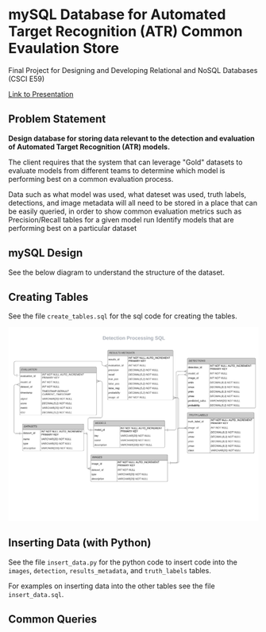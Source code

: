 # mySQL Database for Automated Target Recognition (ATR) Common Evaulation Store

Final Project for Designing and Developing Relational and NoSQL Databases (CSCI E59)

[Link to Presentation](https://www.canva.com/design/DAE-WG1qk5A/iOBoycNkYgKFXwu4GECifw/view?utm_content=DAE-WG1qk5A&utm_campaign=designshare&utm_medium=link&utm_source=publishpresent)

## Problem Statement

**Design database for storing data relevant to the detection and evaluation of Automated Target Recognition (ATR) models.**

The client requires that the system that can leverage "Gold" datasets to evaluate models from different teams to determine which model is performing best on a common evaluation process.

Data such as what model was used, what dateset was used, truth labels, detections, and image metadata will all need to be stored in a place that can be easily queried, in order to show common evaluation metrics such as Precision/Recall tables for a given model run
Identify models that are performing best on a particular dataset

## mySQL Design

See the below diagram to understand the structure of the dataset.

## Creating Tables

See the file `create_tables.sql` for the sql code for creating the tables.

![diagram](diagram.png)

## Inserting Data (with Python)

See the file `insert_data.py` for the python code to insert code into the `images`, `detection`, `results_metadata`, and `truth_labels` tables.

For examples on inserting data into the other tables see the file `insert_data.sql`.

## Common Queries